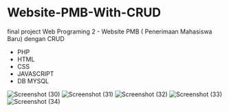 # Website-PMB-With-CRUD
final project Web Programing 2 - Website PMB ( Penerimaan Mahasiswa Baru) dengan CRUD

- PHP
- HTML
- CSS
- JAVASCRIPT
- DB MYSQL


![Screenshot (30)](https://user-images.githubusercontent.com/53957770/77538331-215aae80-6ed2-11ea-9a5f-72c064426e1c.png)
![Screenshot (31)](https://user-images.githubusercontent.com/53957770/77538336-261f6280-6ed2-11ea-8cc5-0d1baa8c3c8f.png)
![Screenshot (32)](https://user-images.githubusercontent.com/53957770/77538339-26b7f900-6ed2-11ea-8328-e863a6cff8ef.png)
![Screenshot (33)](https://user-images.githubusercontent.com/53957770/77538341-27e92600-6ed2-11ea-9f7a-d71f7433ae3a.png)
![Screenshot (34)](https://user-images.githubusercontent.com/53957770/77538344-291a5300-6ed2-11ea-9795-2823a160f4cc.png)

